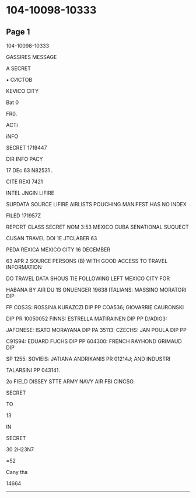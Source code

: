 # 104-10098-10333

## Page 1

104-10098-10333

GASSIRES MESSAGE

A SECRET

• СИСТОВ

KEVICO CITY

Bat 0

FR0.

ACTi

iNFO

SECRET 1719447

DIR INFO PACY

17 DEc 63 N82531 .

CITE REXI 7421

INTEL JNGIN LIFIRE

SUPDATA SOURCE LIFIRE AIRLISTS POUCHING MANIFEST HAS NO INDEX

FILED 171957Z

REPORT CLASS SECRET NOM 3:53 MEXICO CUBA SENATIONAL SUQUECT

CUSAN TRAVEL DOI 1E JTCLABER 63

PEDA REXICA MEXICO CITY 16 DECEMBER

63 APR 2 SOURCE PERSONS (B) WITH GOOD ACCESS TO TRAVEL INFORMATION

DO TRAVEL DATA SHOUS TIE FOLLOWING LEFT MEXICO CITY FOR

HABANA BY AIR DU 1S ONUENGER 19638 ITALIANS: MASSINO MORATORI DIP

FP COS3S: ROSSINA KURAZCZI DIP PP COA536; GIOVARRIE CAURONSKI

DIP PR 10050052 FINNS: ESTRELLA MATIRAINEN DIP PP D/ADIG3:

JAFONESE: ISATO MORAYANA DIP PA 35113: CZECHS: JAN POULA DIP PP

C91S94: EDUARD FUCHS DIP PP 604300: FRENCH RAYHOND GRIMAUD DIP

SP 1255: SOVIEIS: JATIANA ANDRIKANIS PR 01214J; AND INDUSTRI

TALARSINI PP 043141.

2o FIELD DISSEY STTE ARMY NAVY AIR FBI CINCSO.

SECRET

TO

13

IN

SECRET

30 2H23N7

=52

Cany tha

14664

---

